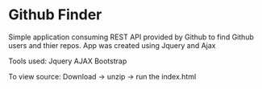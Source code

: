 # Github Finder

Simple application consuming REST API provided by Github to find Github users and thier repos. App was created using Jquery and Ajax

Tools used: 
  Jquery AJAX
  Bootstrap

To view source: Download -> unzip -> run the index.html
